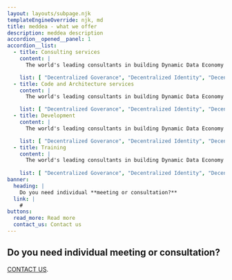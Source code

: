 ```yaml
---
layout: layouts/subpage.njk
templateEngineOverride: njk, md
title: meddea - what we offer
description: meddea description
accordion__opened__panel: 1
accordion__list:
  - title: Consulting services
    content: |
      The world's leading consultants in building Dynamic Data Economy components. Well boost your team with know-how, point in the right direction and show technical implementation so you can ebenfit from truly decentralized data economy solutions without losing focus on your core business.

    list: [ "Decentralized Goverance", "Decentralized Identity", "Decentralized Semantic" ]
  - title: Code and Architecture services
    content: | 
      The world's leading consultants in building Dynamic Data Economy components. Well boost your team with know-how, point in the right direction and show technical implementation so you can ebenfit from truly decentralized data economy solutions without losing focus on your core business.

    list: [ "Decentralized Goverance", "Decentralized Identity", "Decentralized Semantic" ]
  - title: Development
    content: | 
      The world's leading consultants in building Dynamic Data Economy components. Well boost your team with know-how, point in the right direction and show technical implementation so you can ebenfit from truly decentralized data economy solutions without losing focus on your core business.

    list: [ "Decentralized Goverance", "Decentralized Identity", "Decentralized Semantic" ]
  - title: Training
    content: | 
      The world's leading consultants in building Dynamic Data Economy components. Well boost your team with know-how, point in the right direction and show technical implementation so you can ebenfit from truly decentralized data economy solutions without losing focus on your core business.
      
    list: [ "Decentralized Goverance", "Decentralized Identity", "Decentralized Semantic" ]
banner:
  heading: |
    Do you need individual **meeting or consultation?**
  link: | 
    #
buttons:
  read_more: Read more
  contact_us: Contact us
---
```


## Do you need individual **meeting or consultation?**

[CONTACT US](#).
